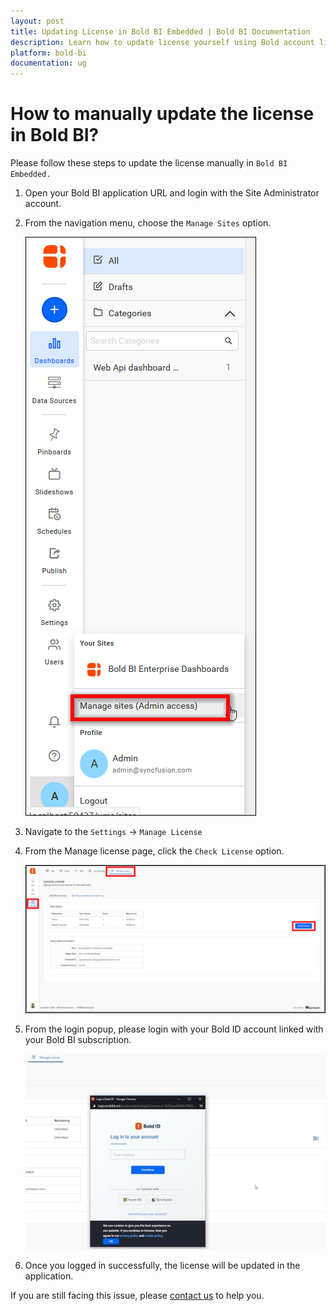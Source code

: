 ```yaml
---
layout: post
title: Updating License in Bold BI Embedded | Bold BI Documentation
description: Learn how to update license yourself using Bold account linked with your subscription in Bold BI application.
platform: bold-bi
documentation: ug
---
```


# How to manually update the license in Bold BI?

Please follow these steps to update the license manually in `Bold BI Embedded.` 

1. Open your Bold BI application URL and login with the Site Administrator account.

2. From the navigation menu, choose the `Manage Sites` option.
   
   ![License Update](/static/assets/embedded/faq/images/license-update-image.png)

3. Navigate to the `Settings` -> `Manage License` 

4. From the Manage license page, click the `Check License` option.
   
   ![License Update Settings](/static/assets/embedded/faq/images/license-update-settings.png)

5. From the login popup, please login with your Bold ID account linked with your Bold BI subscription.
   
   ![License Update Login Popup](/static/assets/embedded/faq/images/license-update-login-popup.jpeg)

6. Once you logged in successfully, the license will be updated in the application.

If you are still facing this issue, please [contact us](https://www.boldbi.com/support) to help you.
